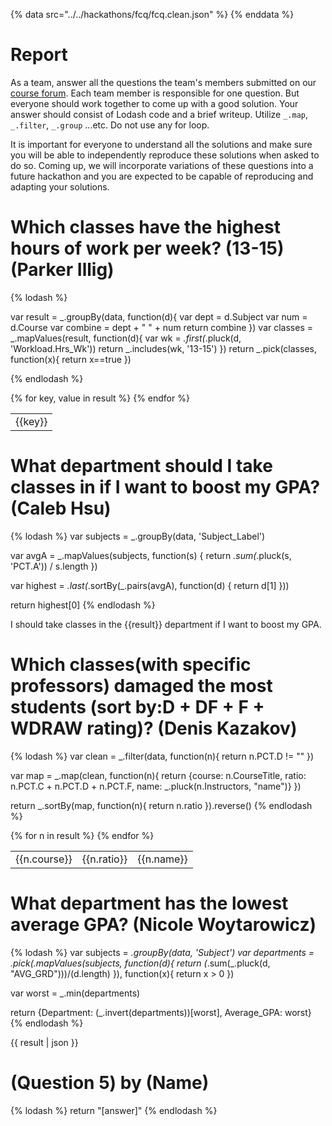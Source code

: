 {% data src="../../hackathons/fcq/fcq.clean.json" %}
{% enddata %}

# Report

As a team, answer all the questions the team's members submitted on our
[course forum](https://github.com/bigdatahci2015/forum/issues/14). Each
team member is responsible for one question. But everyone should work together
to come up with a good solution. Your answer should consist of Lodash code
and a brief writeup. Utilize `_.map`, `_.filter`, `_.group` ...etc. Do not
use any for loop.

It is important for everyone to understand all the solutions and make sure you
will be able to independently reproduce these solutions when asked to do so.
Coming up, we will incorporate variations of these questions into a future hackathon
 and you are expected to be capable of reproducing and adapting your solutions.

# Which classes have the highest hours of work per week? (13-15) (Parker Illig)

{% lodash %}

var result = _.groupBy(data, function(d){
	var dept = d.Subject
	var num = d.Course
	var combine = dept +  " " + num	
	return combine
})
var classes = _.mapValues(result, function(d){
	var wk = _.first(_.pluck(d, 'Workload.Hrs_Wk'))
	return _.includes(wk, '13-15')
})
return _.pick(classes, function(x){
	return x==true
})

{% endlodash %}

<table>
{% for key, value in result %}
    <tr>
        <td>{{key}}</td>
    </tr>
{% endfor %}
</table>

# What department should I take classes in if I want to boost my GPA? (Caleb Hsu)

{% lodash %}
var subjects = _.groupBy(data, 'Subject_Label')

var avgA = _.mapValues(subjects, function(s) {
   return _.sum(_.pluck(s, 'PCT.A')) / s.length
})

var highest =  _.last(_.sortBy(_.pairs(avgA), function(d) {
   return d[1]
}))

return highest[0]
{% endlodash %}

I should take classes in the {{result}} department if I want to boost my GPA.

# Which classes(with specific professors) damaged the most students (sort by:D + DF + F + WDRAW rating)? (Denis Kazakov)

{% lodash %}
var clean = _.filter(data, function(n){
	return n.PCT.D != ""
})

var map = _.map(clean, function(n){
  return {course: n.CourseTitle, ratio: n.PCT.C + n.PCT.D + n.PCT.F, name: _.pluck(n.Instructors, "name")}
})

return _.sortBy(map, function(n){
  return n.ratio
}).reverse()
{% endlodash %}

<table>
{% for n in result %}
    <tr>
        <td>{{n.course}}</td>
        <td>{{n.ratio}}</td>
        <td>{{n.name}}</td>
    </tr>
{% endfor %}
</table>


# What department has the lowest average GPA? (Nicole Woytarowicz)

{% lodash %}
var subjects = _.groupBy(data, 'Subject')
var departments = _.pick(_.mapValues(subjects, function(d){
   return (_.sum(_.pluck(d, "AVG_GRD")))/(d.length)
}), function(x){
   return x > 0
})

var worst = _.min(departments)

return {Department: (_.invert(departments))[worst], Average_GPA: worst}
{% endlodash %}

{{ result | json }}

# (Question 5) by (Name)

{% lodash %}
return "[answer]"
{% endlodash %}
